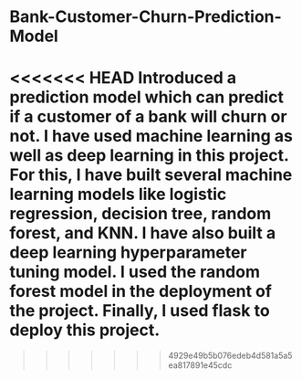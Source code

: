 # Bank-Customer-Churn-Prediction-Model

<<<<<<< HEAD
Introduced a prediction model which can predict if a customer of a bank will churn or not. I have used machine learning as well as deep learning in this project. For this, I have built several machine learning models like logistic regression, decision tree, random forest, and KNN. I have also built a deep learning hyperparameter tuning model. I used the random forest model in the deployment of the project. Finally, I used flask to deploy this project.
=======
>>>>>>> 4929e49b5b076edeb4d581a5a5ea817891e45cdc
